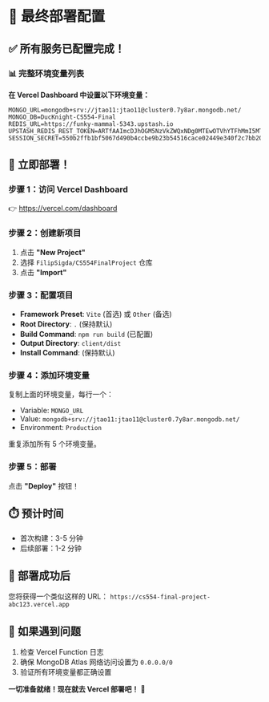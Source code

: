 # 🎯 最终部署配置

## ✅ 所有服务已配置完成！

### 📊 完整环境变量列表

**在 Vercel Dashboard 中设置以下环境变量：**

```
MONGO_URL=mongodb+srv://jtao11:jtao11@cluster0.7y8ar.mongodb.net/
MONGO_DB=DucKnight-CS554-Final
REDIS_URL=https://funky-mammal-5343.upstash.io
UPSTASH_REDIS_REST_TOKEN=ARTfAAImcDJhOGM5NzVkZWQxNDg0MTEwOTVhYTFhMmI5MTYwYWZhNHAyNTM0Mw
SESSION_SECRET=550b2ffb1bf5067d490b4ccbe9b23b54516cace02449e340f2c7bb2095de1fe34324801f9484e98b384ecd07827fbedf2c4d2de82a3deb779e07e2c9722fe64b
```

## 🚀 立即部署！

### 步骤 1：访问 Vercel Dashboard
👉 https://vercel.com/dashboard

### 步骤 2：创建新项目
1. 点击 **"New Project"**
2. 选择 `FilipSigda/CS554FinalProject` 仓库
3. 点击 **"Import"**

### 步骤 3：配置项目
- **Framework Preset**: `Vite` (首选) 或 `Other` (备选)
- **Root Directory**: `.` (保持默认)
- **Build Command**: `npm run build` (已配置)
- **Output Directory**: `client/dist`
- **Install Command**: (保持默认)

### 步骤 4：添加环境变量
复制上面的环境变量，每行一个：
- Variable: `MONGO_URL`
- Value: `mongodb+srv://jtao11:jtao11@cluster0.7y8ar.mongodb.net/`
- Environment: `Production`

重复添加所有 5 个环境变量。

### 步骤 5：部署
点击 **"Deploy"** 按钮！

## ⏱️ 预计时间
- 首次构建：3-5 分钟
- 后续部署：1-2 分钟

## 🎉 部署成功后
您将获得一个类似这样的 URL：
`https://cs554-final-project-abc123.vercel.app`

## 🔧 如果遇到问题
1. 检查 Vercel Function 日志
2. 确保 MongoDB Atlas 网络访问设置为 `0.0.0.0/0`
3. 验证所有环境变量都正确设置

**一切准备就绪！现在就去 Vercel 部署吧！** 🚀